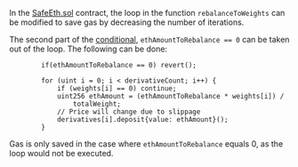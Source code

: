In the [SafeEth.sol](https://github.com/code-423n4/2023-03-asymmetry/blob/44b5cd94ebedc187a08884a7f685e950e987261c/contracts/SafEth/SafEth.sol#L138) contract, the loop in the function `rebalanceToWeights` can be modified to save gas by decreasing the number of iterations.

The second part of the [conditional](https://github.com/code-423n4/2023-03-asymmetry/blob/44b5cd94ebedc187a08884a7f685e950e987261c/contracts/SafEth/SafEth.sol#L148), `ethAmountToRebalance == 0` can be taken out of the loop. The following can be done: 

```
        if(ethAmountToRebalance == 0) revert();

        for (uint i = 0; i < derivativeCount; i++) {
            if (weights[i] == 0) continue;
            uint256 ethAmount = (ethAmountToRebalance * weights[i]) /
                totalWeight;
            // Price will change due to slippage
            derivatives[i].deposit{value: ethAmount}();
        }
```

Gas is only saved in the case where `ethAmountToRebalance` equals 0, as the loop would not be executed.